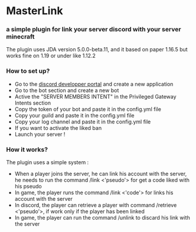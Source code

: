 # MasterLink
### a simple plugin for link your server discord with your server minecraft

The plugin uses JDA version 5.0.0-beta.11, and it based on paper 1.16.5 but works fine on 1.19 or under like 1.12.2



### How to set up?

- Go to the [discord developper portal](https://discord.com/developers/applications) and create a new application
- Go to the bot section and create a new bot
- Active the "SERVER MEMBERS INTENT" in the Privileged Gateway Intents section
- Copy the token of your bot and paste it in the config.yml file
- Copy your guild and paste it in the config.yml file
- Copy your log channel and paste it in the config.yml file
- If you want to activate the liked ban
- Launch your server !


### How it works?

The plugin uses a simple system :
- When a player joins the server, he can link his account with the server, he needs to run the command /link <'pseudo'> for get a code liked with his pseudo
- In game, the player runs the command /link <'code'> for links his account with the server
- In discord, the player can retrieve a player with command /retrieve <'pseudo'>, if work only if the player has been linked
- In game, the player can run the command /unlink to discard his link with the server



